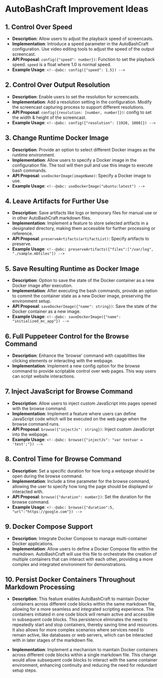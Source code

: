 # AutoBashCraft Improvement Ideas

## 1. Control Over Speed
- **Description**: Allow users to adjust the playback speed of screencasts.
- **Implementation**: Introduce a speed parameter in the AutoBashCraft configuration. Use video editing tools to adjust the speed of the output screencast.
- **API Proposal**: `config({"speed": number})`: Function to set the playback speed. `speed` is a float where 1.0 is normal speed.
- **Example Usage**: `<!--@abc: config({"speed": 1.5}) -->`

## 2. Control Over Output Resolution
- **Description**: Enable users to set the resolution for screencasts.
- **Implementation**: Add a resolution setting in the configuration. Modify the screencast capturing process to support different resolutions.
- **API Proposal**: `config({resolution: [number, number]})`: config to set the width & height of the screencast.
- **Example Usage**: `<!--@abc: config({"resolution": [1920, 1080]}) -->`


## 3. Change Runtime Docker Image
- **Description**: Provide an option to select different Docker images as the runtime environment.
- **Implementation**: Allow users to specify a Docker image in the configuration file. The tool will then pull and use this image to execute bash commands.
- **API Proposal**: `useDockerImage(imageName)`: Specify a Docker image to use.
- **Example Usage**: `<!--@abc: useDockerImage("ubuntu:latest") -->`


## 4. Leave Artifacts for Further Use
- **Description**: Save artifacts like logs or temporary files for manual use or in other AutoBashCraft markdown files.
- **Implementation**: Implement a feature to store selected artifacts in a designated directory, making them accessible for further processing or reference.
- **API Proposal**: `preserveArtifacts(artifactList)`: Specify artifacts to preserve.
- **Example Usage**: `<!--@abc: preserveArtifacts({"files":["/var/log", "./sample.mbtiles"]) -->`


## 5. Save Resulting Runtime as Docker Image
- **Description**: Option to save the state of the Docker container as a new Docker image after execution.
- **Implementation**: After executing the bash commands, provide an option to commit the container state as a new Docker image, preserving the environment setup.
- **API Proposal**: `saveDockerImage({"name": string})`: Save the state of the Docker container as a new image.
- **Example Usage**: `<!--@abc: saveDockerImage({"name": "initialized_mc_app"}) -->`


## 6. Full Puppeteer Control for the Browse Command
- **Description**: Enhance the 'browse' command with capabilities like clicking elements or interacting with the webpage.
- **Implementation**: Implement a new config option for the browse command to provide scriptable control over web pages. This way users can script website interactions.


## 7. Inject JavaScript for Browse Command
- **Description**: Allow users to inject custom JavaScript into pages opened with the browse command.
- **Implementation**: Implement a feature where users can define JavaScript code which will be executed on the web page when the browse command runs.
- **API Proposal**: `browse({"injectJs": string})`: Inject custom JavaScript into the webpage.
- **Example Usage**: `<!--@abc: browse({"injectJs": "var testvar = 'test';"}) -->`


## 8. Control Time for Browse Command
- **Description**: Set a specific duration for how long a webpage should be open during the browse command.
- **Implementation**: Include a time parameter for the browse command, allowing the user to specify how long the page should be displayed or interacted with.
- **API Proposal**: `browse({"duration": number})`: Set the duration for the browse command.
- **Example Usage**: `<!--@abc: browse({"duration":5, "url":"https://google.com"}) -->`

## 9. Docker Compose Support
- **Description**: Integrate Docker Compose to manage multi-container Docker applications.
- **Implementation**: Allow users to define a Docker Compose file within the markdown. AutoBashCraft will use this file to orchestrate the creation of multiple containers that can interact with each other, providing a more complex and integrated environment for demonstrations.

## 10. Persist Docker Containers Throughout Markdown Processing
- **Description**: This feature enables AutoBashCraft to maintain Docker containers across different code blocks within the same markdown file, allowing for a more seamless and integrated scripting experience. The containers initiated in one code block will remain active and accessible in subsequent code blocks. This persistence eliminates the need to repeatedly start and stop containers, thereby saving time and resources. It also allows for more complex scenarios where services need to remain active, like databases or web servers, which can be interacted with in later stages of the markdown file.

- **Implementation**: Implement a mechanism to maintain Docker containers across different code blocks within a single markdown file. This change would allow subsequent code blocks to interact with the same container environment, enhancing continuity and reducing the need for redundant setup steps.
